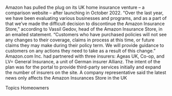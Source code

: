Amazon has pulled the plug on its UK home insurance venture – a comparison website – after launching in October 2022.
“Over the last year, we have been evaluating various businesses and programs, and as a part of that we’ve made the difficult decision to discontinue the Amazon Insurance Store,” according to Vassil Gedov, head of the Amazon Insurance Store, in an emailed statement.
“Customers who have purchased policies will not see any changes to their coverage, claims in process at this time, or future claims they may make during their policy term. We will provide guidance to customers on any actions they need to take as a result of this change.”
Amazon.com Inc. had partnered with three insurers: Ageas UK, Co-op, and LV= General Insurance, a unit of German insurer Allianz.
The intent of the plan was for the portal to provide third-party services initially and expand the number of insurers on the site.
A company representative said the latest news only affects the Amazon Insurances Store in the UK

Topics
Homeowners
